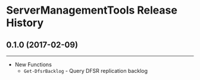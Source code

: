 # ServerManagementTools Release History

## 0.1.0 (2017-02-09)

---

- New Functions
  - `Get-DfsrBacklog` - Query DFSR replication backlog
